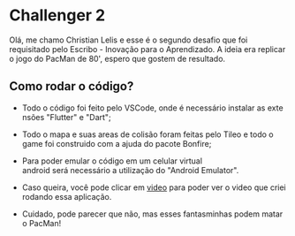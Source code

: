 # Challenger 2

Olá, me chamo Christian Lelis e esse é o segundo desafio que foi requisitado pelo Escribo - Inovação para o Aprendizado. A ideia era replicar o jogo do PacMan de 80', espero que gostem de resultado.

## Como rodar o código?

- Todo o código foi feito pelo VSCode, onde é necessário instalar as extensões "Flutter" e "Dart";

- Todo o mapa e suas areas de colisão foram feitas pelo Tileo e todo o game foi construido com a ajuda do pacote Bonfire;

- Para poder emular o código em um celular virtual android será necessário a utilização do "Android Emulator".

- Caso queira, você pode clicar em [video](https://drive.google.com/file/d/1UBj2OB7ytw882yit4zMiyVCtyzstyykE/view?usp=sharing) para poder ver o video que criei rodando essa aplicação.

- Cuidado, pode parecer que não, mas esses fantasminhas podem matar o PacMan! 
